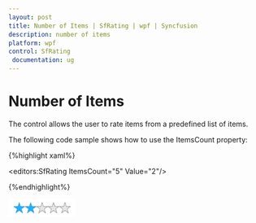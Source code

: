 ```yaml
---
layout: post
title: Number of Items | SfRating | wpf | Syncfusion
description: number of items
platform: wpf
control: SfRating
 documentation: ug
---
```


# Number of Items

The control allows the user to rate items from a predefined list of items.

The following code sample shows how to use the ItemsCount property:



{%highlight xaml%}

<editors:SfRating ItemsCount="5" Value="2"/>


{%endhighlight%}


![](Number-of-Items_images/Number-of-Items_img1.png)



